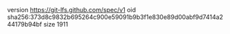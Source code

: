 version https://git-lfs.github.com/spec/v1
oid sha256:373d8c9832b695264c900e59091b9b3f1e830e89d00abf9d7414a244179b94bf
size 1911
